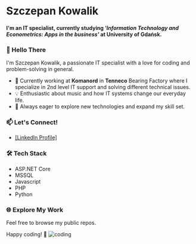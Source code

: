 # Szczepan Kowalik

#### I'm an IT specialist, currently studying   *'Information Technology and Econometrics: Apps in the business'*  at  University of Gdańsk.


### 👋 Hello There

I'm Szczepan Kowalik, a passionate IT specialist with a love for coding and problem-solving in general.

- 🚀 Currently working at **Komanord** in **Tenneco** Bearing Factory where I specialize in 2nd level IT support and solving different technical issues.
- 💡 Enthusiastic about music and how IT systems change our everyday life.
- 🌱 Always eager to explore new technologies and expand my skill set.

### 📫 Let's Connect!
- [[LinkedIn Profile]](https://www.linkedin.com/in/szczepan-kowalik-635458221/)

### 🛠️ Tech Stack

- ASP.NET Core
- MSSQL
- Javascript
- PHP
- Python

### 🌐 Explore My Work

Feel free to browse my public repos.

Happy coding! 🚀
![coding](https://cdn.pixabay.com/animation/2023/06/13/15/13/15-13-30-905_512.gif)
